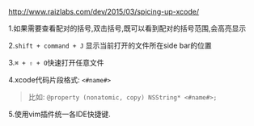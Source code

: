 http://www.raizlabs.com/dev/2015/03/spicing-up-xcode/

1.如果需要查看配对的括号,双击括号,既可以看到配对的括号范围,会高亮显示

2.`shift + command + J` 显示当前打开的文件所在side bar的位置

3.`⌘ + ⇧ + O`快速打开任意文件

4.xcode代码片段格式: `<#name#>`
> 比如: `@property (nonatomic, copy) NSString* <#name#>;`

5.使用vim插件统一各IDE快捷键.